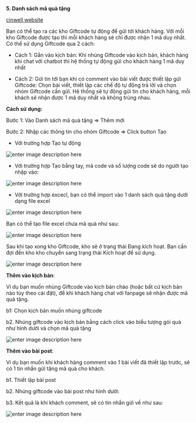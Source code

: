 **5. Danh sách mã quà tặng**

[cinwell website](https://www.youtube.com/embed/0HVWP63_8IM ':include :type=iframe width=100% height=400px')

Bạn có thể tạo ra các kho Giftcode tự động để gửi tới khách hàng. Với mỗi kho Giftcode được tạo thì mỗi khách hàng sẽ chỉ được nhận 1 mã duy nhất. Có thể sử dụng Giftcode qua 2 cách:

-   Cách 1: Gắn vào kịch bản: Khi nhúng Giftcode vào kịch bản, khách hàng khi chat với chatbot thì hệ thống tự động gửi cho khách hàng 1 mã duy nhất

-   Cách 2: Gửi tin tới bạn khi có comment vào bài viết được thiết lập gửi Giftcode: Chọn bài viết, thiết lập các chế độ tự động trả lời và chọn nhóm Giftcode cần gửi. Hệ thống sẽ tự động gửi tin cho khách hàng, mỗi khách sẽ nhận được 1 mã duy nhất và không trùng nhau.

**Cách sử dụng:**

Bước 1: Vào Danh sách mã quà tặng => Thêm mới

Bước 2: Nhập các thông tin cho nhóm Giftcode => Click button Tạo

- Với trường hợp Tạo tự động

![enter image description here](https://static8.muarecdn.com/original/muare/images/2019/11/19/5383889_54.png)

- Với  trường hợp Tạo bằng tay, mã code và số lượng code sẽ do người tạo nhập vào:

![enter image description here](https://static8.muarecdn.com/original/muare/images/2019/11/19/5383890_55.png)

- Với trường hợp excecl, bạn có thể import vào 1 danh sách quà tặng dưới dạng file excel

![enter image description here](https://static8.muarecdn.com/original/muare/images/2019/11/19/5383892_56.png)

Bạn có thể tạo file excel chưa mã quà như sau:

![enter image description here](https://static8.muarecdn.com/original/muare/images/2019/11/19/5383893_57.png)

Sau khi tạo xong kho Giftcode, kho sẽ ở trạng thái Đang kích hoạt. Bạn cần đợi đến kho kho chuyển sang trạng thái Kích hoạt để sử dụng.

![enter image description here](https://static8.muarecdn.com/original/muare/images/2020/02/24/5474763_152.png)


**Thêm vào kịch bản**: 

Ví dụ bạn muốn nhúng Giftcode vào kịch bản chào (hoặc bất cứ kịch bản nào tùy theo cài đặt), để khi khách hàng chat với fanpage sẽ nhận được mã quà tặng.

b1: Chọn kịch bản muốn nhúng giftcode

b2. Nhúng giftcode vào kịch bản bằng cách click vào biểu tượng gói quà như hình dưới và chọn mã quà tặng

![enter image description here](https://static8.muarecdn.com/original/muare/images/2019/11/19/5383900_59.png)

**Thêm vào bài post**: 

Ví dụ bạn muốn khi khách hàng comment vào 1 bài viết đã thiết lập trước, sẽ có 1 tin nhắn gửi tặng mã quà cho khách.

b1. Thiết lập bài post

b2. Nhúng giftcode vào bài post như hình dưới:

b3. Kết quả là khi khách comment, sẽ có tin nhắn gửi về như sau:

![enter image description here](https://static8.muarecdn.com/original/muare/images/2019/11/19/5383906_60.png)

